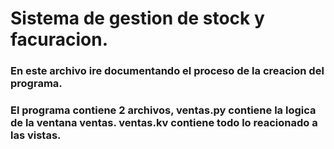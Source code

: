 # Sistema de gestion de stock y facuracion.

### En este archivo ire documentando el proceso de la creacion del programa.
### El programa contiene 2 archivos, ventas.py contiene la logica de la ventana ventas. ventas.kv contiene todo lo reacionado a las vistas.